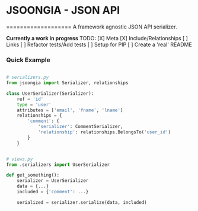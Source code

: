# JSOONGIA - JSON API
===================
A framework agnostic JSON API serializer.

**Currently a work in progress**
TODO:
[X] Meta
[X] Include/Relationships
[ ] Links
[ ] Refactor tests/Add tests
[ ] Setup for PIP
[ ] Create a 'real' README

### Quick Example
```python

# serializers.py
from jsoongia import Serializer, relationships

class UserSerializer(Serializer):
    ref = 'id'
    type = 'user'
    attributes = ['email', 'fname', 'lname']
    relationships = {
        'comment': {
            'serializer': CommentSerializer,
            'relationship': relationships.BelongsTo('user_id')
        }
    }


# views.py
from .serializers import UserSerializer

def get_something():
    serializer = UserSerializer
    data = {...}
    included = {'comment': ...}

    serialized = serializer.serialize(data, included)

```

